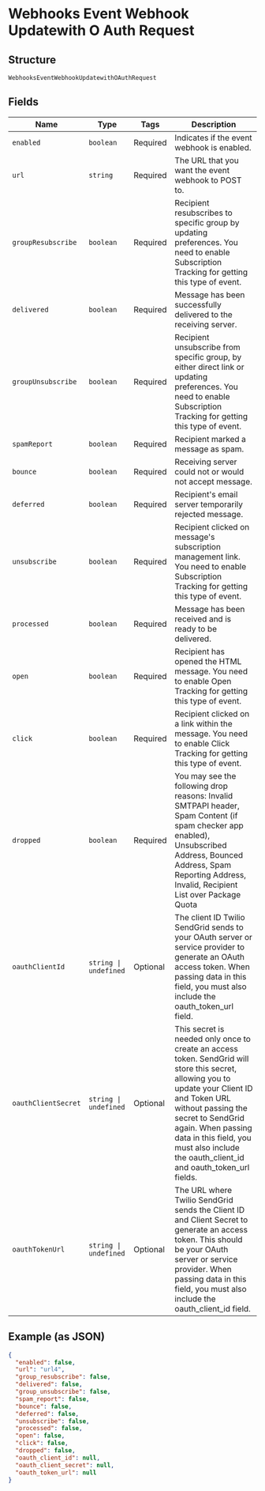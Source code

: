 
# Webhooks Event Webhook Updatewith O Auth Request

## Structure

`WebhooksEventWebhookUpdatewithOAuthRequest`

## Fields

| Name | Type | Tags | Description |
|  --- | --- | --- | --- |
| `enabled` | `boolean` | Required | Indicates if the event webhook is enabled. |
| `url` | `string` | Required | The URL that you want the event webhook to POST to. |
| `groupResubscribe` | `boolean` | Required | Recipient resubscribes to specific group by updating preferences. You need to enable Subscription Tracking for getting this type of event. |
| `delivered` | `boolean` | Required | Message has been successfully delivered to the receiving server. |
| `groupUnsubscribe` | `boolean` | Required | Recipient unsubscribe from specific group, by either direct link or updating preferences. You need to enable Subscription Tracking for getting this type of event. |
| `spamReport` | `boolean` | Required | Recipient marked a message as spam. |
| `bounce` | `boolean` | Required | Receiving server could not or would not accept message. |
| `deferred` | `boolean` | Required | Recipient's email server temporarily rejected message. |
| `unsubscribe` | `boolean` | Required | Recipient clicked on message's subscription management link. You need to enable Subscription Tracking for getting this type of event. |
| `processed` | `boolean` | Required | Message has been received and is ready to be delivered. |
| `open` | `boolean` | Required | Recipient has opened the HTML message. You need to enable Open Tracking for getting this type of event. |
| `click` | `boolean` | Required | Recipient clicked on a link within the message. You need to enable Click Tracking for getting this type of event. |
| `dropped` | `boolean` | Required | You may see the following drop reasons: Invalid SMTPAPI header, Spam Content (if spam checker app enabled), Unsubscribed Address, Bounced Address, Spam Reporting Address, Invalid, Recipient List over Package Quota |
| `oauthClientId` | `string \| undefined` | Optional | The client ID Twilio SendGrid sends to your OAuth server or service provider to generate an OAuth access token. When passing data in this field, you must also include the oauth_token_url field. |
| `oauthClientSecret` | `string \| undefined` | Optional | This secret is needed only once to create an access token. SendGrid will store this secret, allowing you to update your Client ID and Token URL without passing the secret to SendGrid again.  When passing data in this field, you must also include the oauth_client_id and oauth_token_url fields. |
| `oauthTokenUrl` | `string \| undefined` | Optional | The URL where Twilio SendGrid sends the Client ID and Client Secret to generate an access token. This should be your OAuth server or service provider. When passing data in this field, you must also include the oauth_client_id field. |

## Example (as JSON)

```json
{
  "enabled": false,
  "url": "url4",
  "group_resubscribe": false,
  "delivered": false,
  "group_unsubscribe": false,
  "spam_report": false,
  "bounce": false,
  "deferred": false,
  "unsubscribe": false,
  "processed": false,
  "open": false,
  "click": false,
  "dropped": false,
  "oauth_client_id": null,
  "oauth_client_secret": null,
  "oauth_token_url": null
}
```

